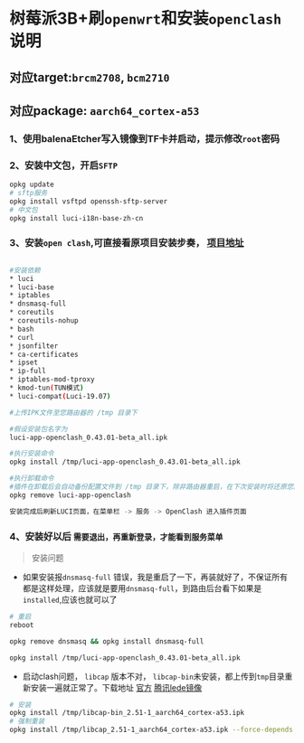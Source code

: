 # 树莓派3B+刷`openwrt`和安装`openclash`说明

## 对应target:`brcm2708`, `bcm2710`
## 对应package: `aarch64_cortex-a53`

### 1、使用balenaEtcher写入镜像到TF卡并启动，提示修改`root`密码

### 2、安装中文包，开启`SFTP`
```bash
opkg update
# sftp服务
opkg install vsftpd openssh-sftp-server
# 中文包
opkg install luci-i18n-base-zh-cn
```
### 3、安装`open clash`,可直接看原项目安装步奏， [项目地址](https://github.com/vernesong/OpenClash)
```bash

#安装依赖
* luci
* luci-base
* iptables
* dnsmasq-full
* coreutils
* coreutils-nohup
* bash
* curl
* jsonfilter
* ca-certificates
* ipset
* ip-full
* iptables-mod-tproxy
* kmod-tun(TUN模式)
* luci-compat(Luci-19.07)

#上传IPK文件至您路由器的 /tmp 目录下

#假设安装包名字为
luci-app-openclash_0.43.01-beta_all.ipk

#执行安装命令
opkg install /tmp/luci-app-openclash_0.43.01-beta_all.ipk

#执行卸载命令
#插件在卸载后会自动备份配置文件到 /tmp 目录下，除非路由器重启，在下次安装时将还原您的配置文件
opkg remove luci-app-openclash

安装完成后刷新LUCI页面，在菜单栏 -> 服务 -> OpenClash 进入插件页面

```
### 4、安装好以后 `需要退出，再重新登录，才能看到服务菜单`

> 安装问题
* 如果安装报`dnsmasq-full` 错误，我是重启了一下，再装就好了，不保证所有都是这样处理，应该就是要用`dnsmasq-full`，到路由后台看下如果是`installed`,应该也就可以了
```bash
# 重启
reboot

opkg remove dnsmasq && opkg install dnsmasq-full

opkg install /tmp/luci-app-openclash_0.43.01-beta_all.ipk
```

* 启动clash问题， `libcap` 版本不对， `libcap-bin`未安装，都上传到`tmp`目录重新安装一遍就正常了。下载地址 [官方](https://downloads.openwrt.org/snapshots/packages/aarch64_cortex-a53/base/) [腾讯lede镜像](https://mirrors.cloud.tencent.com/lede/snapshots/packages/aarch64_cortex-a53/base/)
```bash
# 安装
opkg install /tmp/libcap-bin_2.51-1_aarch64_cortex-a53.ipk
# 强制重装
opkg install /tmp/libcap_2.51-1_aarch64_cortex-a53.ipk --force-depends --force-overwrite
```
